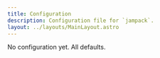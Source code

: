 ```yaml
---
title: Configuration
description: Configuration file for `jampack`.
layout: ../layouts/MainLayout.astro
---
```


No configuration yet. All defaults.
